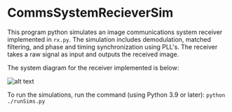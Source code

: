 # CommsSystemRecieverSim

This program python simulates an image communications system receiver implemented in `rx.py`. The simulation includes demodulation, matched filtering, and phase and timing synchronization using PLL's. The receiver takes a raw signal as input and outputs the received image.

The system diagram for the receiver implemented is below:

![alt text](https://github.com/joshdb1/CommsSystemRecieverSim/blob/master/figs/sysDiagram.PNG?raw=true)

To run the simulations, run the command (using Python 3.9 or later): `python ./runSims.py`
